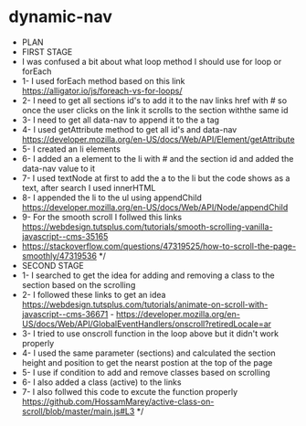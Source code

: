 # dynamic-nav
 * PLAN
 * FIRST STAGE
 * I was confused a bit about what loop method I should use for loop or forEach
 * 1- I used forEach method based on this link https://alligator.io/js/foreach-vs-for-loops/
 * 2- I need to get all sections id's to add it to the nav links href with # so once the user clicks on the link it scrolls to the section withthe same id
 * 3- I need to get all data-nav to append it to the a tag
 * 4- I used getAttribute method to get all id's and data-nav https://developer.mozilla.org/en-US/docs/Web/API/Element/getAttribute
 * 5- I created an li elements
 * 6- I added an a element to the li with # and the section id and added the data-nav value to it
 * 7- I used textNode at first to add the a to the li but the code shows as a text, after search I used innerHTML
 * 8- I appended the li to the ul using appendChild https://developer.mozilla.org/en-US/docs/Web/API/Node/appendChild
 * 9- For the smooth scroll I follwed this links https://webdesign.tutsplus.com/tutorials/smooth-scrolling-vanilla-javascript--cms-35165
 * https://stackoverflow.com/questions/47319525/how-to-scroll-the-page-smoothly/47319536
 */
  * SECOND STAGE
 * 1- I searched to get the idea for adding and removing a class to the section based on the scrolling
 * 2- I followed these links to get an idea  https://webdesign.tutsplus.com/tutorials/animate-on-scroll-with-javascript--cms-36671 - 
 https://developer.mozilla.org/en-US/docs/Web/API/GlobalEventHandlers/onscroll?retiredLocale=ar
 * 3- I tried to use onscroll function in the loop above but it didn't work properly
 * 4- I used the same parameter (sections) and calculated the section height and position to get the nearst postion at the top of the page
 * 5- I use if condition to add and remove classes based on scrolling
 * 6- I also added a class (active) to the links
 * 7- I also follwed this code to excute the function properly https://github.com/HossamMarey/active-class-on-scroll/blob/master/main.js#L3
 */
